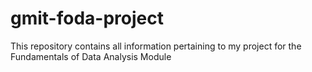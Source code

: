 # gmit-foda-project
This repository contains all information pertaining to my project for the Fundamentals of Data Analysis Module

